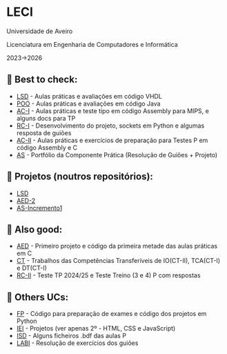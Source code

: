 # LECI
Universidade de Aveiro

Licenciatura em Engenharia de Computadores e Informática

2023->2026

## 📌 Best to check:
- [LSD](https://github.com/Dinisoliv/LECI/tree/main/1Ano/LSD) - Aulas práticas e avaliações em código VHDL
- [POO](https://github.com/Dinisoliv/LECI/tree/main/1Ano/POO) - Aulas práticas e avaliações em código Java
- [AC-I](https://github.com/Dinisoliv/LECI/tree/main/2Ano/AC-I) - Aulas práticas e teste tipo em código Assembly para MIPS, e alguns docs para TP
- [RC-I](https://github.com/Dinisoliv/LECI/tree/main/2Ano/RC-I) - Desenvolvimento do projeto, sockets em Python e algumas resposta de guiões
- [AC-II](https://github.com/Dinisoliv/LECI_uaveiro/tree/main/2Ano/AC-II) - Aulas práticas e exercícios de preparação para Testes P em código Assembly e C
- [AS](https://github.com/Dinisoliv/LECI_uaveiro/tree/main/2Ano/AS) - Portfólio da Componente Prática (Resolução de Guiões + Projeto)

## 📌 Projetos (noutros repositórios):
- [LSD](https://github.com/Dinisoliv/Projeto_Final_LSD)
- [AED-2](https://github.com/Dinisoliv/AED_Projeto2_DAO_ACS)
- [AS-Incremento1](https://github.com/Dinisoliv/AS_ReparaJa_Incremento1)

## 📌 Also good:
- [AED](https://github.com/Dinisoliv/LECI/tree/main/2Ano/AED) - Primeiro projeto e código da primeira metade das aulas práticas em C
- [CT](https://github.com/Dinisoliv/LECI_uaveiro/tree/main/2Ano/CT) - Trabalhos das Competências Transferíveis de IO(CT-II), TCA(CT-I) e DT(CT-I)
- [RC-II](https://github.com/Dinisoliv/LECI_uaveiro/tree/main/2Ano/RC-II) - Teste TP 2024/25 e Teste Treino (3 e 4) P com respostas 

## 📌 Others UCs:
- [FP](https://github.com/Dinisoliv/LECI/tree/main/1Ano/FP) - Código para preparação de exames e código dos projetos em Python
- [IEI](https://github.com/Dinisoliv/LECI/tree/main/1Ano/IEI) - Projetos (ver apenas 2º - HTML, CSS e JavaScript)
- [ISD](https://github.com/Dinisoliv/LECI/tree/main/1Ano/ISD/Pratica) - Alguns ficheiros .bdf das aulas P
- [LABI](https://github.com/Dinisoliv/LECI/tree/main/1Ano/LABI) - Resolução de exercícios dos guiões
